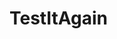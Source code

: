 # TestItAgain
<script src="https://gist.github.com/JoCoKo/074d2d9991ee0c29e10f0c1c8d406d93.js"></script>
